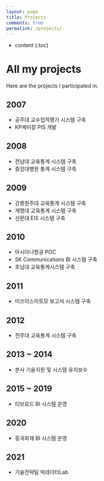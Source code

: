 ```yaml
---
layout: page
title: Projects
comments: true
permalink: /projects/
---
```


* content
{:toc}

# All my projects
Here are the projects I participated in. 

## 2007

* 공주대 교수업적평가 시스템 구축
* KP케미칼 PIS 개발

## 2008

* 전남대 교육통계 시스템 구축
* 중앙대병원 통계 시스템 구축

## 2009

* 강릉원주대 교육통계 시스템 구축
* 계명대 교육통계 시스템 구축
* 선문대 EIS 시스템 구축

## 2010

* 아시아나항공 POC
* SK Communications BI 시스템 구축
* 호남대 교육통계시스템 구축

## 2011

* 미쓰이스미토모 보고서 시스템 구축

## 2012

* 전주대 교육통계 시스템 구축

## 2013 ~ 2014

* 본사 기술지원 및 시스템 유지보수

## 2015 ~ 2019

* 티브로드 BI 시스템 운영

## 2020

* 흥국화재 BI 시스템 운영

## 2021

* 기술전략팀 빅데이터Lab


